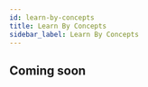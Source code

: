 ```yaml
---
id: learn-by-concepts
title: Learn By Concepts
sidebar_label: Learn By Concepts
---
```


## Coming soon
